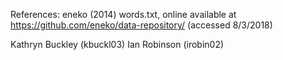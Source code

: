 References:
eneko (2014) words.txt, online available at https://github.com/eneko/data-repository/ (accessed 8/3/2018)

Kathryn Buckley (kbuckl03)
Ian Robinson (irobin02)
